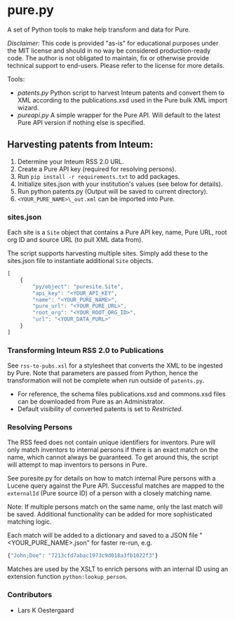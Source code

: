 # pure.py
A set of Python tools to make help transform and data for Pure.

*Disclaimer:* This code is provided "as-is" for educational purposes under the MIT license and should in no way be considered production-ready code. The author is not obligated to maintain, fix or otherwise provide technical support to end-users. Please refer to the license for more details. 

Tools:
- *patents.py* Python script to harvest Inteum patents and convert them to XML according to the publications.xsd used in the Pure bulk XML import wizard. 
- *pureapi.py* A simple wrapper for the Pure API. Will default to the latest Pure API version if nothing else is specified.


## Harvesting patents from Inteum:
1. Determine your Inteum RSS 2.0 URL.
1. Create a Pure API key (required for resolving persons).
1. Run `pip install -r requirements.txt` to add packages. 
1. Initialize sites.json with your institution's values (see below for details).
1. Run python patents.py (Output will be saved to current directory).
1. `<YOUR_PURE_NAME>\_out.xml` can be imported into Pure.

### sites.json
Each site is a `Site` object that contains a Pure API key, name, Pure URL, root org ID and source URL (to pull XML data from). 

The script supports harvesting multiple sites. Simply add these to the sites.json file to instantiate additional `Site` objects.
```javascript
[
    {
        "py/object": "puresite.Site",
        "api_key": "<YOUR_API_KEY",
        "name": "<YOUR_PURE_NAME>",
        "pure_url": "<YOUR_PURE_URL>",
        "root_org": "<YOUR_ROOT_ORG_ID>",
        "url": "<YOUR_DATA_PURL>"
    }
]
```
### Transforming Inteum RSS 2.0 to Publications
See `rss-to-pubs.xsl` for a stylesheet that converts the XML to be ingested by Pure. Note that parameters are passed from Python, hence the transformation will not be complete when run outside of `patents.py`.

- For reference, the schema files publications.xsd and commons.xsd files can be downloaded from Pure as an Administrator.
- Default visibility of converted patents is set to _Restricted_.

### Resolving Persons
The RSS feed does not contain unique identifiers for inventors. Pure will only match inventors to internal persons if there is an exact match on the name, which cannot always be guaranteed. To get around this, the script will attempt to map inventors to persons in Pure.

See puresite.py for details on how to match internal Pure persons with a Lucene query against the Pure API. Successful matches are mapped to the `externalId` (Pure source ID) of a person with a closely matching name. 

Note: If multiple persons match on the same name, only the last match will be saved. Additional functionality can be added for more sophisticated matching logic.

Each match will be added to a dictionary and saved to a JSON file "<YOUR_PURE_NAME>.json" for faster re-run, e.g.
```javascript
{"John;Doe": "7213cfd7abac1973c9d018a3fb1022f3"}
```
Matches are used by the XSLT to enrich persons with an internal ID using an extension function `python:lookup_person`.

### Contributors
- Lars K Oestergaard
